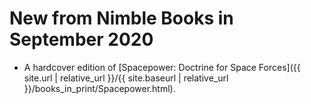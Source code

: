 # New from Nimble Books in September 2020

- A hardcover edition of [Spacepower: Doctrine for Space Forces]({{ site.url | relative_url }}/{{ site.baseurl | relative_url }}/books_in_print/Spacepower.html).